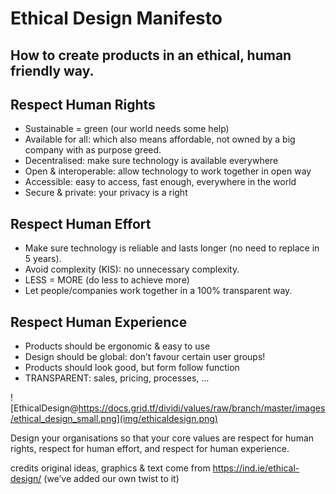 # Ethical Design Manifesto

## How to create products in an ethical, human friendly way.

## Respect Human Rights

- Sustainable = green (our world needs some help)
- Available for all: which also means affordable, not owned by a big company with as purpose greed.
- Decentralised: make sure technology is available everywhere
- Open & interoperable: allow technology to work together in open way
- Accessible: easy to access, fast enough, everywhere in the world
- Secure & private: your privacy is a right

##  Respect Human Effort

- Make sure technology is reliable and lasts longer (no need to replace in 5 years).
- Avoid complexity (KIS): no unnecessary complexity.
- LESS = MORE (do less to achieve more)
- Let people/companies work together in a 100% transparent way.

## Respect Human Experience

- Products should be ergonomic & easy to use
- Design should be global: don’t favour certain user groups!
- Products should look good, but form follow function
- TRANSPARENT: sales, pricing, processes, …


![EthicalDesign@https://docs.grid.tf/dividi/values/raw/branch/master/images/ethical_design_small.png](img/ethicaldesign.png)

Design your organisations so that your core values are respect for human rights, respect for human effort, and respect for human experience.

credits
original ideas, graphics & text come from https://ind.ie/ethical-design/ (we’ve added our own twist to it)

